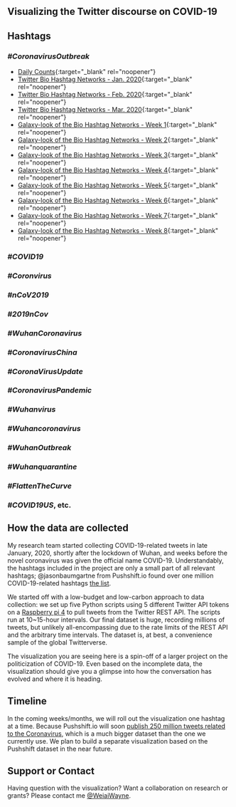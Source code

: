 ## Visualizing the Twitter discourse on COVID-19

## Hashtags

### _#CoronavirusOutbreak_

- [Daily Counts](https://weiaiwayne.github.io/COVID19Twitter/CoronavirusOutbreak_DailyCount.html){:target="_blank" rel="noopener"}
- [Twitter Bio Hashtag Networks - Jan. 2020](https://weiaiwayne.github.io/COVID19Twitter/CoronavirusOutbreak_Bio_Hashtag_Networks_jan.html){:target="_blank" rel="noopener"}
- [Twitter Bio Hashtag Networks - Feb. 2020](https://weiaiwayne.github.io/COVID19Twitter/CoronavirusOutbreak_Bio_Hashtag_Networks_feb.html){:target="_blank" rel="noopener"}
- [Twitter Bio Hashtag Networks - Mar. 2020](https://weiaiwayne.github.io/COVID19Twitter/CoronavirusOutbreak_Bio_Hashtag_Networks_march.html){:target="_blank" rel="noopener"}
- [Galaxy-look of the Bio Hashtag Networks - Week 1](https://weiaiwayne.github.io/COVID19Twitter/grapher/w1_coronavirusoutbreak_b.html){:target="_blank" rel="noopener"}
- [Galaxy-look of the Bio Hashtag Networks - Week 2](https://weiaiwayne.github.io/COVID19Twitter/grapher/w2_coronavirusoutbreak_b.html){:target="_blank" rel="noopener"}
- [Galaxy-look of the Bio Hashtag Networks - Week 3](https://weiaiwayne.github.io/COVID19Twitter/grapher/w3_coronavirusoutbreak_b.html){:target="_blank" rel="noopener"}
- [Galaxy-look of the Bio Hashtag Networks - Week 4](https://weiaiwayne.github.io/COVID19Twitter/grapher/w4_coronavirusoutbreak_b.html){:target="_blank" rel="noopener"}
- [Galaxy-look of the Bio Hashtag Networks - Week 5](https://weiaiwayne.github.io/COVID19Twitter/grapher/w5_coronavirusoutbreak_b.html){:target="_blank" rel="noopener"}
- [Galaxy-look of the Bio Hashtag Networks - Week 6](https://weiaiwayne.github.io/COVID19Twitter/grapher/w6_coronavirusoutbreak_b.html){:target="_blank" rel="noopener"}
- [Galaxy-look of the Bio Hashtag Networks - Week 7](https://weiaiwayne.github.io/COVID19Twitter/grapher/w7_coronavirusoutbreak_b.html){:target="_blank" rel="noopener"}
- [Galaxy-look of the Bio Hashtag Networks - Week 8](https://weiaiwayne.github.io/COVID19Twitter/grapher/w8_coronavirusoutbreak_b.html){:target="_blank" rel="noopener"}
 
### _#COVID19_ 
### _#Coronvirus_
### _#nCoV2019_ 
### _#2019nCov_ 
### _#WuhanCoronavirus_ 
### _#CoronavirusChina_ 
### _#CoronaVirusUpdate_
### _#CoronavirusPandemic_
### _#Wuhanvirus_ 
### _#Wuhancoronavirus_
### _#WuhanOutbreak_
### _#Wuhanquarantine_
### _#FlattenTheCurve_ 
### _#COVID19US_, etc. 

## How the data are collected
My research team started collecting COVID-19-related tweets in late January, 2020, shortly after the lockdown of Wuhan, and weeks before the novel coronavirus was given the official name COVID-19. Understandably, the hashtags included in the project are only a small part of all relevant hashtags; @jasonbaumgartne from Pushshift.io found over one million COVID-19-related hashtags [the list](https://files.pushshift.io/coronavirus_hashtags.txt). 

We started off with a low-budget and low-carbon approach to data collection: we set up five Python scripts using 5 different Twitter API tokens on a [Raspberry pi 4](https://www.raspberrypi.org/products/raspberry-pi-4-model-b/) to pull tweets from the Twitter REST API. The scripts run at 10~15-hour intervals. Our final dataset is huge, recording millions of tweets, but unlikely all-encompassing due to the rate limits of the REST API and the arbitrary time intervals. The dataset is, at best, a convenience sample of the global Twitterverse.  

The visualization you are seeing here is a spin-off of a larger project on the politicization of COVID-19. Even based on the incomplete data, the visualization should give you a glimpse into how the conversation has evolved and where it is heading.  


## Timeline

In the coming weeks/months, we will roll out the visualization one hashtag at a time. Because Pushshift.io will soon [publish 250 million tweets related to the Coronavirus](https://twitter.com/jasonbaumgartne/status/1240469078009171970), which is a much bigger dataset than the one we currently use. We plan to build a separate visualization based on the Pushshift dataset in the near future.  

## Support or Contact

Having question with the visualization? Want a collaboration on research or grants? Please contact me [@WeiaiWayne](https://twitter.com/WeiaiWayne).
